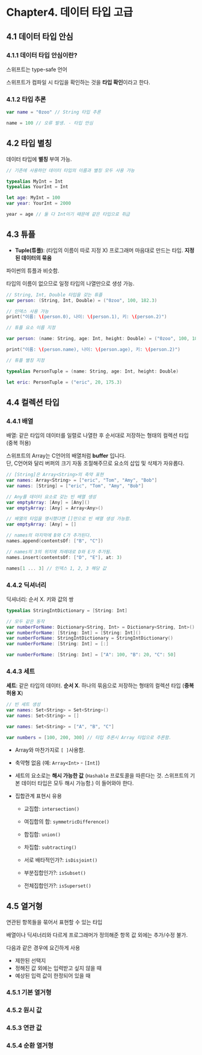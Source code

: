 # Chapter4. 데이터 타입 고급

## 4.1 데이터 타입 안심

### 4.1.1 데이터 타입 안심이란?

스위프트는 type-safe 언어


스위프트가 컴파일 시 타입을 확인하는 것을 **타입 확인**이라고 한다.

### 4.1.2 타입 추론

```swift
var name = "0zoo" // String 타입 추론

name = 100 // 오류 발생. - 타입 안심
```

## 4.2 타입 별칭

데이터 타입에 **별칭** 부여 가능.

```swift
// 기존에 사용하던 데이터 타입의 이름과 별칭 모두 사용 가능

typealias MyInt = Int
typealias YourInt = Int

let age: MyInt = 100
var year: YourInt = 2000

year = age // 둘 다 Int이기 때문에 같은 타입으로 취급
```

## 4.3 튜플

- **Tuple(튜플)**: (타입의 이름이 따로 지정 X) 프로그래머 마음대로 만드는 타입. **지정된 데이터의 묶음**  

파이썬의 튜플과 비슷함. 

타입의 이름이 없으므로 일정 타입의 나열만으로 생성 가능.

```swift
// String, Int, Double 타입을 갖는 튜플
var person: (String, Int, Double) = ("0zoo", 100, 182.3)

// 인덱스 사용 가능
print("이름: \(person.0), 나이: \(person.1), 키: \(person.2)") 
```

```swift
// 튜플 요소 이름 지정

var person: (name: String, age: Int, height: Double) = ("0zoo", 100, 182.3)

print("이름: \(person.name), 나이: \(person.age), 키: \(person.2)") 
```

```swift
// 튜플 별칭 지정 

typealias PersonTuple = (name: String, age: Int, height: Double)

let eric: PersonTuple = ("eric", 20, 175.3)
```

## 4.4 컬렉션 타입

### 4.4.1 배열

배열: 같은 타입의 데이터를 일렬로 나열한 후 순서대로 저장하는 형태의 컬렉션 타입 (중복 허용)

스위프트의 Array는 C언어의 배열처럼 **buffer** 입니다.  
단, C언어와 달리 버퍼의 크기 자동 조절해주므로 요소의 삽입 및 삭제가 자유롭다.  

```swift
// [String]은 Array<String>의 축약 표현
var names: Array<String> = ["eric", "Tom", "Amy", "Bob"]
var names: [String] = ["eric", "Tom", "Amy", "Bob"]

// Any를 데이터 요소로 갖는 빈 배열 생성
var emptyArray: [Any] = [Any]()
var emptyArray: [Any] = Array<Any>()

// 배열의 타입을 명시했다면 []만으로 빈 배열 생성 가능함.
var emptyArray: [Any] = []
```

```swift
// names의 마지막에 B와 C가 추가된다.
names.append(contentsOf: ["B", "C"])

// names의 3의 위치에 차례대로 D와 E가 추가됨.
names.insert(contentsOf: ["D", "E"], at: 3)

names[1 ... 3] // 인덱스 1, 2, 3 해당 값
```

### 4.4.2 딕셔너리

딕셔너리: 순서 X. 키와 값의 쌍

```swift
typealias StringIntDictionary = [String: Int]

// 모두 같은 동작
var numberForName: Dictionary<String, Int> = Dictionary<String, Int>()
var numberForName: [String: Int] = [String: Int]()
var numberForName: StringIntDictionary = StringIntDictionary()
var numberForName: [String: Int] = [:]

var numberForName: [String: Int] = ["A": 100, "B": 20, "C": 50]
```

### 4.4.3 세트

**세트**: 같은 타입의 데이터. **순서 X**. 하나의 묶음으로 저장하는 형태의 컬렉션 타입 (**중복 허용 X**)  


```swift
// 빈 세트 생성
var names: Set<String> = Set<String>() 
var names: Set<String> = []

var names: Set<String> = ["A", "B", "C"]

var numbers = [100, 200, 300] // 타입 추론시 Array 타입으로 추론함.
```

- Array와 마찬가지로 `[ ]`사용함.    

- 축약형 없음 (예: `Array<Int>` - `[Int]`)

- 세트의 요소로는 **해시 가능한 값** (`Hashable` 프로토콜을 따른다는 것. 스위프트의 기본 데이터 타입은 모두 해시 가능함.) 이 들어와야 한다.

- 집합관계 표현시 유용
    - 교집합: `intersection()`
    - 여집합의 합: `symmetricDifference()`
    - 합집합: `union()`
    - 차집합: `subtracting()`

    - 서로 배타적인가?: `isDisjoint()`
    - 부분집합인가?: `isSubset()`
    - 전체집합인가?: `isSuperset()`


## 4.5 열거형

연관된 항목들을 묶어서 표현할 수 있는 타입

배열이나 딕셔너리와 다르게 프로그래머가 정의해준 항목 값 외에는 추가/수정 불가.

다음과 같은 경우에 요긴하게 사용
- 제한된 선택지
- 정해진 값 외에는 입력받고 싶지 않을 때
- 예상된 입력 값이 한정되어 있을 때

### 4.5.1 기본 열거형

### 4.5.2 원시 값

### 4.5.3 연관 값

### 4.5.4 순환 열거형

